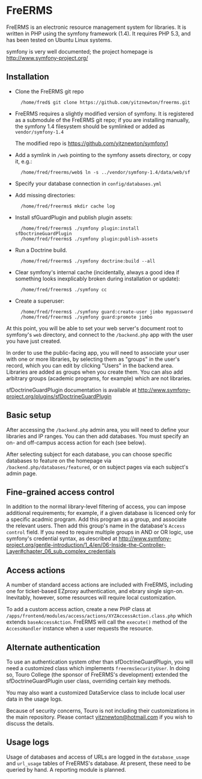 FreERMS
=======

FreERMS is an electronic resource management system for libraries. It is
written in PHP using the symfony framework (1.4). It requires PHP 5.3, and
has been tested on Ubuntu Linux systems.

symfony is very well documented; the project homepage is
http://www.symfony-project.org/

Installation
------------

* Clone the FreERMS git repo

        /home/fred$ git clone https://github.com/yitznewton/freerms.git

* FreERMS requires a slightly modified version of symfony. It is registered as
  a submodule of the FreERMS git repo; if you are installing manually,
  the symfony 1.4 filesystem should be symlinked or added as
  `vendor/symfony-1.4`

  The modified repo is https://github.com/yitznewton/symfony1

* Add a symlink in `/web` pointing to the symfony assets directory, or copy
  it, e.g.:

        /home/fred/freerms/web$ ln -s ../vendor/symfony-1.4/data/web/sf

* Specify your database connection in
  `config/databases.yml`

* Add missing directories:

        /home/fred/freerms$ mkdir cache log

* Install sfGuardPlugin and publish plugin assets:

        /home/fred/freerms$ ./symfony plugin:install sfDoctrineGuardPlugin
        /home/fred/freerms$ ./symfony plugin:publish-assets

* Run a Doctrine build. 

        /home/fred/freerms$ ./symfony doctrine:build --all

* Clear symfony's internal cache (incidentally, always a good idea if
  something looks inexplicably broken during installation or update):

        /home/fred/freerms$ ./symfony cc

* Create a superuser:

        /home/fred/freerms$ ./symfony guard:create-user jimbo mypassword
        /home/fred/freerms$ ./symfony guard:promote jimbo

At this point, you will be able to set your web server's document root to
symfony's `web` directory, and connect to the `/backend.php` app with the user
you have just created.

In order to use the public-facing
app, you will need to associate your user with one or more libraries, by
selecting them as "groups" in the user's record, which you can edit by
clicking "Users" in the backend area. Libraries are added as groups
when you create them. You can also add arbitrary groups (academic programs,
for example) which are not libraries.

sfDoctrineGuardPlugin documentation is available at
http://www.symfony-project.org/plugins/sfDoctrineGuardPlugin

Basic setup
-----------

After accessing the `/backend.php` admin area, you will need to define your
libraries and IP ranges. You can then add databases. You must specify an on-
and off-campus access action for each (see below).

After selecting subject for each database, you can choose specific databases
to feature on the homepage via `/backend.php/databases/featured`, or on subject
pages via each subject's admin page.

Fine-grained access control
---------------------------

In addition to the normal library-level filtering of access, you can impose
additional requirements; for example, if a given database is licenced only for
a specific acadmic program. Add this program as a group, and associate the
relevant users. Then add this group's name in the database's `Access control`
field. If you need to require multiple groups in AND or OR logic, use
symfony's credential syntax, as described at
http://www.symfony-project.org/gentle-introduction/1_4/en/06-Inside-the-Controller-Layer#chapter_06_sub_complex_credentials

Access actions
---------------

A number of standard access actions are included with
FreERMS, including one for ticket-based EZproxy authentication, and ebrary
single sign-on. Inevitably, however, some resources will require
local customization.

To add a custom access action, create a new PHP class at
`/apps/frontend/modules/access/actions/XYZAccessAction.class.php`
which extends `baseAccessAction`. FreERMS will call the `execute()` method
of the `AccessHandler` instance when a user requests the resource.

Alternate authentication
-----------------

To use an authentication system other than sfDoctrineGuardPlugin, you will
need a customized class which implements `freermsSecurityUser`. In doing
so, Touro College (the sponsor of FreERMS's development) extended the
sfDoctrineGuardPlugin user class, overriding certain key methods.

You may also want a customized DataService class to include local user data
in the usage logs.

Because of security concerns, Touro is not including their customizations in
the main repository. Please contact yitznewton@hotmail.com if you wish to
discuss the details.

Usage logs
----------

Usage of databases and access of URLs are logged in the `database_usage` and
`url_usage` tables of FreERMS's database. At present, these need to be queried
by hand. A reporting module is planned.

